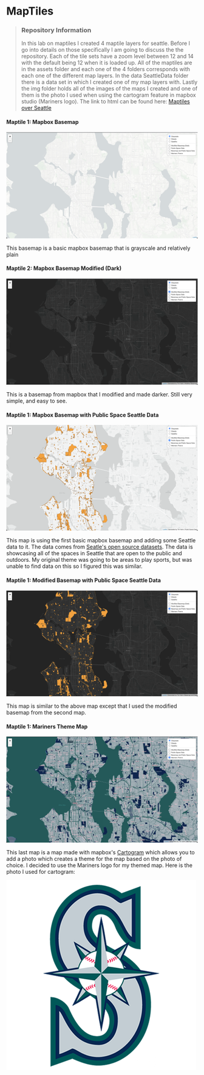 # MapTiles

> ### Repository Information
> In this lab on maptiles I created 4 maptile layers for seattle. Before I go into details on those specifically I am going to discuss the the repository. Each of the tile sets have a zoom level between 12 and 14 with the default being 12 when it is loaded up. All of the maptiles are in the assets folder and each one of the 4 folders corresponds with each one of the different map layers. In the data SeattleData folder there is a data set in which I created one of my map layers with. Lastly the img folder holds all of the images of the maps I created and one of them is the photo I used when using the cartogram feature in mapbox studio (Mariners logo). The link to html can be found here: [Maptiles over Seattle](https://tnh333.github.io/Maptiles.html)

#### Maptile 1: Mapbox Basemap

![](img/DefaultMapboxBasemap.png)

This basemap is a basic mapbox basemap that is grayscale and relatively plain

#### Maptile 2: Mapbox Basemap Modified (Dark)

![](img/ModifiedBasemap.png)

This is a basemap from mapbox that I modified and made darker. Still very simple, and easy to see.

#### Maptile 1: Mapbox Basemap with Public Space Seattle Data

![](img/PublicSpaceData.png)

This map is using the first basic mapbox basemap and adding some Seattle data to it. The data comes from [Seatle's open source datasets](https://data-seattlecitygis.opendata.arcgis.com/datasets/SeattleCityGIS::public-and-open-spaces-in-seattle-1/explore?layer=1&location=47.616024%2C-122.339400%2C12.17&showTable=true). The data is showcasing all of the spaces in Seattle that are open to the public and outdoors. My original theme was going to be areas to play sports, but was unable to find data on this so I figured this was similar. 

#### Maptile 1: Modified Basemap with Public Space Seattle Data

![](img/DataModified.png)

This map is similar to the above map except that I used the modified basemap from the second map. 

#### Maptile 1: Mariners Theme Map

![](img/MarinersTheme.png)

This last map is a map made with mapbox's [Cartogram](https://apps.mapbox.com/cartogram/#9.68/47.6291/-122.3472) which allows you to add a photo which creates a theme for the map based on the photo of choice. I decided to use the Mariners logo for my themed map. Here is the photo I used for cartogram: 

![](img/mariners.png)

